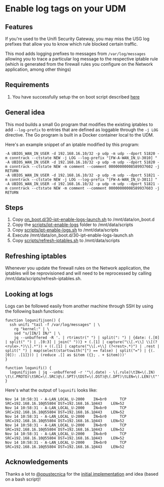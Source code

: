 # Enable log tags on your UDM

## Features

If you're used to the Unifi Security Gateway, you may miss the USG log prefixes that allow you to know which rule blocked certain traffic.

This mod adds logging prefixes to messages from `/var/log/messages` allowing you to trace a particular log message to the respective iptable rule (which is generated from the firewall rules you configure on the Network application, among other things)

## Requirements

1. You have successfully setup the on boot script described [here](https://github.com/boostchicken-dev/udm-utilities/tree/master/on-boot-script)

## General idea

This mod builds a small Go program that modifies the existing iptables to add `--log-prefix` to entries that are defined as loggable through the `-j LOG` directive. The Go program is built in a Docker container local to the UDM.

Here's an example snippet of an iptable modified by this program:

```
-A UBIOS_WAN_IN_USER -d 192.168.16.10/32 -p udp -m udp --dport 51820 -m conntrack --ctstate NEW -j LOG --log-prefix "[FW-A-WAN_IN_U-3010] "
-A UBIOS_WAN_IN_USER -d 192.168.16.10/32 -p udp -m udp --dport 51820 -m conntrack --ctstate NEW -m comment --comment 00000000008589937602 -j RETURN
-A UBIOS_WAN_IN_USER -d 192.168.16.10/32 -p udp -m udp --dport 51821 -m conntrack --ctstate NEW -j LOG --log-prefix "[FW-A-WAN_IN_U-3011] "
-A UBIOS_WAN_IN_USER -d 192.168.16.10/32 -p udp -m udp --dport 51821 -m conntrack --ctstate NEW -m comment --comment 00000000008589937603 -j RETURN
```

## Steps

1. Copy [on_boot.d/30-ipt-enable-logs-launch.sh](./on_boot.d/30-ipt-enable-logs-launch.sh) to /mnt/data/on_boot.d
1. Copy the [scripts/ipt-enable-logs](./scripts/ipt-enable-logs) folder to /mnt/data/scripts
1. Copy [scripts/ipt-enable-logs.sh](./scripts/ipt-enable-logs.sh) to /mnt/data/scripts
1. Execute /mnt/data/on_boot.d/30-ipt-enable-logs-launch.sh
1. Copy [scripts/refresh-iptables.sh](./scripts/refresh-iptables.sh) to /mnt/data/scripts

## Refreshing iptables

Whenever you update the firewall rules on the Network application, the iptables will be reprovisioned and will need to be reprocessed
by calling /mnt/data/scripts/refresh-iptables.sh.

## Looking at logs

Logs can be followed easily from another machine through SSH by using the following bash functions:

```shell
function logunifijson() {
  ssh unifi "tail -f /var/log/messages" | \
    rg "kernel:" | \
    sed "s/]IN/] IN/" | \
    jq --unbuffered -R '. | rtrimstr(" ") | split(": ") | {date: (.[0] | split(" ") | .[0:3] | join(" "))} + (.[1] | capture("\\[.+\\] \\[(?<rule>.*)\\].*")) + ((.[1] | capture("\\[.+\\] (?<rest>.*)") | .rest | split(" ") | map(select(startswith("[") == false) | split("=") | {(.[0]): .[1]})) | (reduce .[] as $item ({}; . + $item)))'
}

function logunifi() {
  logunifijson | jq --unbuffered -r '"\(.date) - \(.rule)\tIN=\(.IN)  \t\(.PROTO)\tSRC=\(.SRC)@\(.SPT)\tDST=\(.DST)@\(.DPT)\tLEN=\(.LEN)\t"'
}
```

Here's what the output of `logunifi` looks like:

```
Nov 14 10:58:31 - A-LAN_LOCAL_U-2000	IN=br0  	TCP	SRC=192.168.16.10@55804	DST=192.168.16.1@443	LEN=52
Nov 14 10:58:31 - A-LAN_LOCAL_U-2000	IN=br0  	TCP	SRC=192.168.16.10@55804	DST=192.168.16.1@443	LEN=52
Nov 14 10:58:31 - A-LAN_LOCAL_U-2000	IN=br0  	TCP	SRC=192.168.16.10@55804	DST=192.168.16.1@443	LEN=52
Nov 14 10:58:31 - A-LAN_LOCAL_U-2000	IN=br0  	TCP	SRC=192.168.16.10@55804	DST=192.168.16.1@443	LEN=52
Nov 14 10:58:31 - A-LAN_LOCAL_U-2000	IN=br0  	TCP	SRC=192.168.16.10@55804	DST=192.168.16.1@443	LEN=52
Nov 14 10:58:31 - A-LAN_LOCAL_U-2000	IN=br0  	TCP	SRC=192.168.16.10@55804	DST=192.168.16.1@443	LEN=52
```

## Acknowledgements

Thanks a lot to [@opustecnica](https://github.com/opustecnica) for the [initial implementation](https://github.com/opustecnica/public/wiki/UDM-&-UDM-PRO-NOTES) and idea (based on a bash script)!
